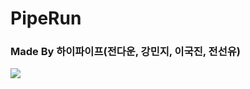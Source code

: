 # PipeRun

### Made By 하이파이프(전다운, 강민지, 이국진, 전선유)

[![](https://img.youtube.com/vi/nkKEuBBUHVc/0.jpg)](https://www.youtube.com/embed/nkKEuBBUHVc "Click to play on Youtube.com")
